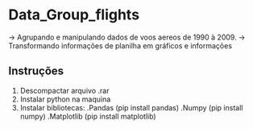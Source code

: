 # Data_Group_flights

-> Agrupando e manipulando dados de voos aereos de 1990 à 2009.
-> Transformando informações de planilha em gráficos e informações

## Instruções

1. Descompactar arquivo .rar
2. Instalar python na maquina
3. Instalar bibliotecas:
   .Pandas (pip install pandas)
   .Numpy (pip install numpy)
   .Matplotlib (pip install matplotlib)
